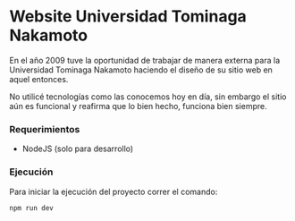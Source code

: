 # Website Universidad Tominaga Nakamoto

En el año 2009 tuve la oportunidad de trabajar de manera externa para la Universidad Tominaga Nakamoto
haciendo el diseño de su sitio web en aquel entonces.

No utilicé tecnologías como las conocemos hoy en día, sin embargo el sitio aún es funcional y reafirma
que lo bien hecho, funciona bien siempre.

### Requerimientos

* NodeJS (solo para desarrollo)

### Ejecución

Para iniciar la ejecución del proyecto correr el comando:

`npm run dev`
